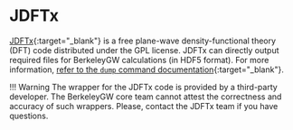 # JDFTx

[JDFTx](http://jdftx.org/){:target="_blank"} is a free plane-wave
density-functional theory (DFT) code distributed under the GPL license. JDFTx
can directly output required files for BerkeleyGW calculations (in HDF5
format). For more information,
[refer to the `dump` command documentation](http://jdftx.org/CommandDump.html){:target="_blank"}.

!!! Warning
    The wrapper for the JDFTx code is provided by a third-party developer. The
    BerkeleyGW core team cannot attest the correctness and accuracy of such
    wrappers. Please, contact the JDFTx team if you have questions.

